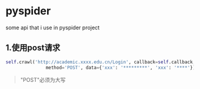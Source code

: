 # pyspider
some api that i use in pyspider project


## 1.使用post请求
```py
self.crawl('http://academic.xxxx.edu.cn/Login', callback=self.callback,
               method='POST', data={'xxx': '*********', 'xxx': '****'})
```
>"POST"必须为大写


